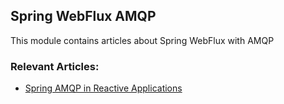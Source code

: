 ## Spring WebFlux AMQP

This module contains articles about Spring WebFlux with AMQP

### Relevant Articles: 

- [Spring AMQP in Reactive Applications](https://www.baeldung.com/spring-amqp-reactive)

